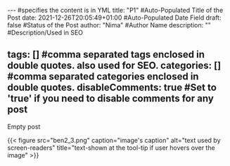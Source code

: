 --- #specifies the content is in YML
title: "P1" #Auto-Populated Title of the Post
date: 2021-12-26T20:05:49+01:00 #Auto-Populated Date Field
draft: false #Status of the Post
author: "Nima" #Author Name
description: "" #Description/Used in SEO

tags: [] #comma separated tags enclosed in double quotes. also used for SEO.
categories: [] #comma separated categories enclosed in double quotes.
disableComments: true #Set to 'true' if you need to disable comments for any post
---


Empty post

{{< figure src="ben2_3.png" caption="image's caption" alt="text used by screen-readers" title="text-shown at the tool-tip if user hovers over the image" >}}